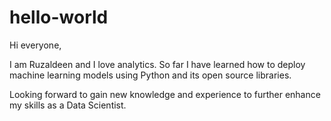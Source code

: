# hello-world
Hi everyone,

I am Ruzaldeen and I love analytics. So far I have learned how to deploy machine learning models using Python and its open source libraries.

Looking forward to gain new knowledge and experience to further enhance my skills as a Data Scientist.
